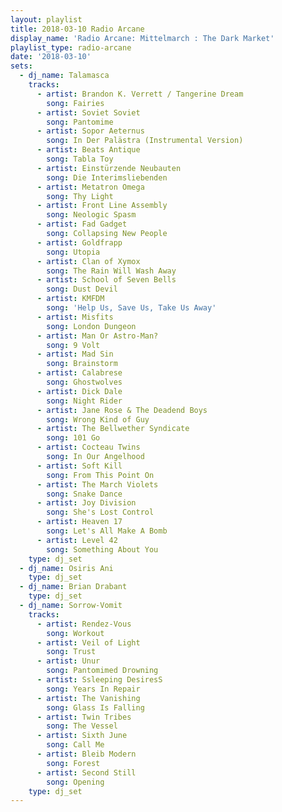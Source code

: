 ```yaml
---
layout: playlist
title: 2018-03-10 Radio Arcane
display_name: 'Radio Arcane: Mittelmarch : The Dark Market'
playlist_type: radio-arcane
date: '2018-03-10'
sets:
  - dj_name: Talamasca
    tracks:
      - artist: Brandon K. Verrett / Tangerine Dream
        song: Fairies
      - artist: Soviet Soviet
        song: Pantomime
      - artist: Sopor Aeternus
        song: In Der Palästra (Instrumental Version)
      - artist: Beats Antique
        song: Tabla Toy
      - artist: Einstürzende Neubauten
        song: Die Interimsliebenden
      - artist: Metatron Omega
        song: Thy Light
      - artist: Front Line Assembly
        song: Neologic Spasm
      - artist: Fad Gadget
        song: Collapsing New People
      - artist: Goldfrapp
        song: Utopia
      - artist: Clan of Xymox
        song: The Rain Will Wash Away
      - artist: School of Seven Bells
        song: Dust Devil
      - artist: KMFDM
        song: 'Help Us, Save Us, Take Us Away'
      - artist: Misfits
        song: London Dungeon
      - artist: Man Or Astro-Man?
        song: 9 Volt
      - artist: Mad Sin
        song: Brainstorm
      - artist: Calabrese
        song: Ghostwolves
      - artist: Dick Dale
        song: Night Rider
      - artist: Jane Rose & The Deadend Boys
        song: Wrong Kind of Guy
      - artist: The Bellwether Syndicate
        song: 101 Go
      - artist: Cocteau Twins
        song: In Our Angelhood
      - artist: Soft Kill
        song: From This Point On
      - artist: The March Violets
        song: Snake Dance
      - artist: Joy Division
        song: She's Lost Control
      - artist: Heaven 17
        song: Let's All Make A Bomb
      - artist: Level 42
        song: Something About You
    type: dj_set
  - dj_name: Osiris Ani
    type: dj_set
  - dj_name: Brian Drabant
    type: dj_set
  - dj_name: Sorrow-Vomit
    tracks:
      - artist: Rendez-Vous
        song: Workout
      - artist: Veil of Light
        song: Trust
      - artist: Unur
        song: Pantomimed Drowning
      - artist: Ssleeping DesiresS
        song: Years In Repair
      - artist: The Vanishing
        song: Glass Is Falling
      - artist: Twin Tribes
        song: The Vessel
      - artist: Sixth June
        song: Call Me
      - artist: Bleib Modern
        song: Forest
      - artist: Second Still
        song: Opening
    type: dj_set
---
```

